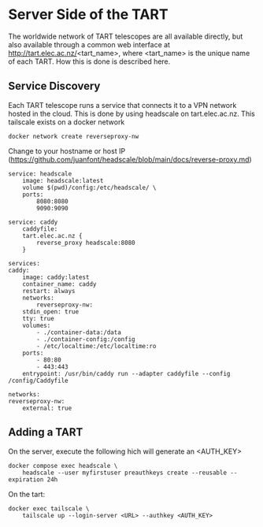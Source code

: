 # Server Side of the TART

The worldwide network of TART telescopes are all available directly, but also available through a common web interface at http://tart.elec.ac.nz/<tart_name>, where <tart_name> is the unique name of each TART. How this is done is described here.


## Service Discovery

Each TART telescope runs a service that connects it to a VPN network hosted in the cloud. This is done by using headscale on tart.elec.ac.nz. 
This tailscale exists on a docker network

    docker network create reverseproxy-nw


Change to your hostname or host IP (https://github.com/juanfont/headscale/blob/main/docs/reverse-proxy.md)

    service: headscale
        image: headscale:latest
        volume $(pwd)/config:/etc/headscale/ \
        ports:
            8080:8080
            9090:9090

    service: caddy
        caddyfile:   
        tart.elec.ac.nz {
            reverse_proxy headscale:8080
        }

    services:
    caddy:
        image: caddy:latest
        container_name: caddy
        restart: always
        networks:
            reverseproxy-nw:
        stdin_open: true
        tty: true
        volumes:
            - ./container-data:/data
            - ./container-config:/config
            - /etc/localtime:/etc/localtime:ro
        ports:
            - 80:80
            - 443:443
        entrypoint: /usr/bin/caddy run --adapter caddyfile --config /config/Caddyfile

    networks:
    reverseproxy-nw:
        external: true
## Adding a TART

On the server, execute the following hich will generate an <AUTH_KEY>

    docker compose exec headscale \
        headscale --user myfirstuser preauthkeys create --reusable --expiration 24h

On the tart:

    docker exec tailscale \
        tailscale up --login-server <URL> --authkey <AUTH_KEY>

